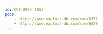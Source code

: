 ```yaml
---
id: CVE-2004-1553
pocs:
    - https://www.exploit-db.com/raw/6357
    - https://www.exploit-db.com/raw/6420
---
```

